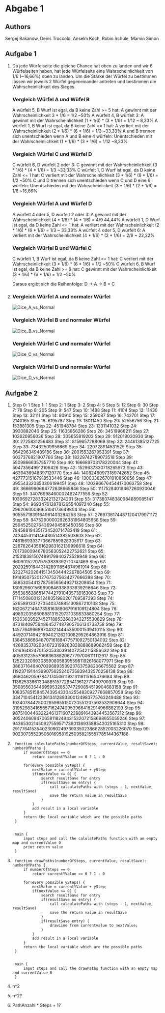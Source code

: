 # Abgabe 1

## Authors
Sergej Bakanow, Denis Troccolo, Anselm Koch, Robin Schüle, Marvin Simon

## Aufgabe 1

1. Da jede Würfelseite die gleiche Chance hat oben zu landen und wir 6 Würfelseiten haben, 
hat jede Würfelseite eine Wahrscheinlichkeit von 1/6 (~16,66%) oben zu landen. Um die´Stärke der Würfel zu bestimmen
lassen wir jeweils 2 Würfel gegeneinander antreten und bestimmen die Wahrscheinlichkeit des Sieges.

    ### Vergleich Würfel A und Wüfel B

    A würfelt 5, B Wurf ist egal, da B keine Zahl >= 5 hat: A gewinnt mit der Wahrscheinlichkeit 3 * 1/6 = 1/2 ~50%
    A würfelt 4, B würfelt 3: A gewinnt mit der Wahrscheinlichkeit  (1 * 1/6) * (3 * 1/6) = 1/12 ~ 8,33%
    A würfelt 1, B Wurf ist egal, da B keine Zahl <= 1 hat: A verliert mit der Wahrscheinlichkeit (2 * 1/6) * (6 * 1/6) = 1/3 ~33,33%
    A und B trennen sich unentschieden wenn A und B eine 4 würfeln: Unentschieden mit der Wahrscheinlichkeit (1 * 1/6) * (3 * 1/6) = 1/12 ~8,33%
    
    ### Vergleich Würfel C und Würfel D
    
    C würfelt 6, D würfelt 2 oder 3: C gewinnt mit der Wahrscheinlichkeit (3 * 1/6) * (4 * 1/6) = 1/3 ~33,33%
    C würfelt 1, D Wurf ist egal, da D keine Zahl <= 1 hat: C verliert mit der Wahrscheinlichkeit (3 * 1/6) * (6 * 1/6) = 1/2 ~50%
    C und D trennen sich unentschieden wenn C und D eine 6 würfeln: Unentschieden mit der Wahrscheinlickeit (3 * 1/6) * (2 * 1/6) = 1/6 ~16,66%
    
    ### Vergleich Würfel A und Würfel D
    
    A würfelt 4 oder 5, D würfelt 2 oder 3: A gewinnt mit der Wahrscheinlichkeit (4 * 1/6) * (4 * 1/6) = 4/9 44,44%
    A würfelt 1, D Wurf ist egal, da D keine Zahl <= 1 hat: A verliert mit der Wahrscheinlichkeit (2 * 1/6) * (6 * 1/6) = 1/3 ~ 33,33%
    A würfelt 4 oder 5, D würfelt 6: A verliert mit der Wahrscheinlichkeit (4 * 1/6) * (2 * 1/6) = 2/9 ~ 22,22%
    
    ### Vergleich Würfel B und Würfel C
    
    C würfelt 1, B Wurf ist egal, da B keine Zahl <= 1 hat: C verliert mit der Wahrscheinlichkeit (3 * 1/6) * (6 * 1/6) = 1/2 ~50%
    C würfelt 6, B Wurf ist egal, da B keine Zahl >= 6 hat: C gewinnt mit der Wahrscheinlichkeit (3 * 1/6) * (6 * 1/6) = 1/2 ~50%
    
    Daraus ergibt sich die Reihenfolge: D -> A -> B = C


2. ### Vergleich Würfel A und normaler Würfel
    ![Dice_A_vs_Normal](img/Dice_A_vs_Normal.png)
    
    ### Vergleich Würfel B und normaler Würfel
    ![Dice_B_vs_Normal](img/Dice_B_vs_Normal.png)

    ### Vergleich Würfel C und normaler Würfel
    ![Dice_C_vs_Normal](img/Dice_C_vs_Normal.png)

    ### Vergleich Würfel D und normaler Würfel
    ![Dice_D_vs_Normal](img/Dice_D_vs_Normal.png)


   

## Aufgabe 2

1. Step 0: 1
Step 1: 1
Step 2: 1
Step 3: 2
Step 4: 5
Step 5: 12
Step 6: 30
Step 7: 78
Step 8: 205
Step 9: 547
Step 10: 1488
Step 11: 4104
Step 12: 11430
Step 13: 32111
Step 14: 90910
Step 15: 259087
Step 16: 742701
Step 17: 2140165
Step 18: 6195787
Step 19: 18011450
Step 20: 52556756
Step 21: 153881305
Step 22: 451948784
Step 23: 1331141032
Step 24: 3930882046
Step 25: 11635856286
Step 26: 34519968211
Step 27: 102620956036
Step 28: 305655819202
Step 29: 912019030930
Step 30: 2725831256483
Step 31: 8159657288069
Step 32: 24461385127725
Step 33: 73432509958669
Step 34: 220728914531525
Step 35: 664296349489186
Step 36: 2001553267953391
Step 37: 6037376821807766
Step 38: 18229742789073518
Step 39: 55098666357557710
Step 40: 166689703178220044
Step 41: 504735649912109426
Step 42: 1529637330718265973
Step 43: 4639436948397129770
Step 44: 14082460973189742652
Step 45: 42777315167918533446
Step 46: 130033826701010850056
Step 47: 395543320353306199451
Step 48: 1203966764544170063758
Step 49: 3666960664772638665846
Step 50: 11175284019467260920046
Step 51: 34076998460002462477556
Step 52: 103969272833242132724291
Step 53: 317380748380984889085147
Step 54: 969347612878126554097240
Step 55: 2962060008665104173649804
Step 56: 9055571839164961403284258
Step 57: 27697361744871204179971172
Step 58: 84752900002826381964805658
Step 59: 259452502764369494585450358
Step 60: 794588194351734520714782419
Step 61: 2434453114146430514382503803
Step 62: 7461569393773667859828305917
Step 63: 22878264356162983162139998618
Step 64: 70173800946780563052422752621
Step 65: 215318381507489179940273529949
Step 66: 660901527079753839392710747469
Step 67: 2029259164431428911854674961914
Step 68: 6232742028415134504442267864505
Step 69: 19149507520127675275634277666388
Step 70: 58853054412787565656492713208654
Step 71: 180929601569690846338933939296646
Step 72: 556385628651474427910435739163063
Step 73: 1711450800121248051980201709587293
Step 74: 5265891307273540374885130867210138
Step 75: 16206721464735816388067916109124804
Step 76: 49892035660888131529731039833880254
Step 77: 153630395274527188532683943275530829
Step 78: 473184097564864527487805706134733758
Step 79: 1457764966887043214445350001539410115
Step 80: 4492071494215940212621008295264863916
Step 81: 13845386864870716188477571092750134092
Step 82: 42683537820840723199263838888689062458
Step 83: 131616482470152053303914072542115886632
Step 84: 405931235570683638820677797006111112917
Step 85: 1252232069308590805839559811926168077971
Step 86: 3863716464070396893539237637598206675582
Step 87: 11923719144399075625240735839432570258138
Step 88: 36804620597847174506119313118115165476684
Step 89: 113625338613048851577285413612771499700378
Step 90: 350855635446959532853747290854519904683158
Step 91: 1083578515845743954330425548309277668857058
Step 92: 3347104541233613412893300124983775763249488
Step 93: 10340784425002959855150720551207503532908644
Step 94: 31952983416565716247409539664162914966882199
Step 95: 98751004463222461371607239891643934453567212
Step 96: 305240609470658118249431532072158698655059246
Step 97: 943653021450927559571739013693588543025165310
Step 98: 2917764153540230902497393350238662852003226070
Step 99: 9023073552950601695819250958215557785144367188

2. ```
    function calculatePaths(numberOfSteps, currentValue, resultSave): numberOfPaths {
        if numberOfSteps == 0
            return currentYValue == 0 ? 1 : 0
        
        for(every possible ySteps) {
            nextValue = currentYValue + yStep;
            if(nextValue >= 0) {
                search resultSave for entry
                if(resultSave no entry) {
                    call calculatePaths with (steps - 1, nextValue, resultSave)
                    save the return value in resultSave
                }
            }
            add result in a local variable
        }
        return the local variable which are the possible paths
    }


    main {
        input steps and call the calulatePaths function with an empty map and currentValue 0
        print return value
    }
    ```
3. ```
    function drawPaths(numberOfSteps, currentValue, resultSave): numberOfPaths {
        if numberOfSteps == 0
            return currentYValue == 0 ? 1 : 0
        
        for(every possible ySteps) {
            nextValue = currentYValue + yStep;
            if(nextValue >= 0) {
                search resultSave for entry
                if(resultSave no entry) {
                    call calculatePaths with (steps - 1, nextValue, resultSave)
                    save the return value in resultSave
                }
                if(resultSave entry) {
                    drawLine from currentvalue to nextValue;
                }
            }
            add result in a local variable
        }
        return the local variable which are the possible paths
    }


    main {
        input steps and call the drawPaths function with an empty map and currentValue 0
    }
    ```
4. n^2
5. n^2?
6. PathAnzahl * Steps + 1?